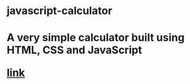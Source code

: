 <h1>javascript-calculator<h1>
 <p>A  very simple calculator built using HTML, CSS and JavaScript<p>

 <a href ="./index.html" target="_blank" >link</a>

